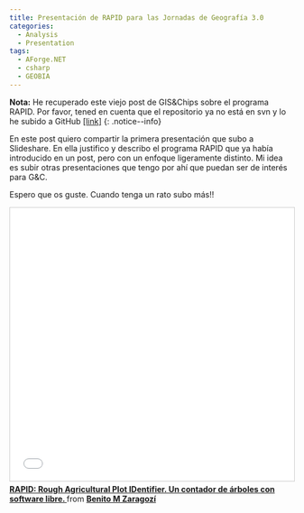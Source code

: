 ```yaml
---
title: Presentación de RAPID para las Jornadas de Geografía 3.0
categories:
  - Analysis
  - Presentation
tags:
  - AForge.NET
  - csharp
  - GEOBIA
---
```


**Nota:** He recuperado este viejo post de GIS&Chips sobre el programa RAPID. Por favor, tened en cuenta que el repositorio ya no está en svn y lo he subido a GitHub [[link]](<https://github.com/benizar/rapid>)
{: .notice--info}

En este post quiero compartir la primera presentación que subo a Slideshare. En ella justifico y describo el programa RAPID que ya había introducido en un post, pero con un enfoque ligeramente distinto. Mi idea es subir otras presentaciones que tengo por ahí que puedan ser de interés para G&C.

Espero que os guste. Cuando tenga un rato subo más!!

<iframe src="//www.slideshare.net/slideshow/embed_code/key/JyfMesOjOippi2" width="595" height="485" frameborder="0" marginwidth="0" marginheight="0" scrolling="no" style="border:1px solid #CCC; border-width:1px; margin-bottom:5px; max-width: 100%;" allowfullscreen> </iframe> <div style="margin-bottom:5px"> <strong> <a href="//www.slideshare.net/BeniZaragoz/rapid-10197659" title="RAPID: Rough Agricultural Plot IDentifier. Un contador de árboles con software libre. " target="_blank">RAPID: Rough Agricultural Plot IDentifier. Un contador de árboles con software libre. </a> </strong> from <strong><a target="_blank" href="//www.slideshare.net/BeniZaragoz">Benito M Zaragozí</a></strong> </div>
